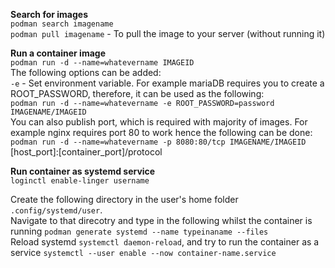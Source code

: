 **Search for images**       
`podman search imagename`       
`podman pull imagename` - To pull the image to your server (without running it)     

**Run a container image**       
`podman run -d --name=whatevername IMAGEID`      
The following options can be added:     
`-e` - Set environment variable. For example mariaDB requires you to create a ROOT_PASSWORD, therefore, it can be used as the following:        
`podman run -d --name=whatevername -e ROOT_PASSWORD=password IMAGENAME/IMAGEID`           
You can also publish port, which is required with majority of images. For example nginx requires port 80 to work hence the following can be done:       
`podman run -d --name=whatevername -p 8080:80/tcp IMAGENAME/IMAGEID`        
[host_port]:[container_port]/protocol       

**Run container as systemd service**        
`loginctl enable-linger username`       

Create the following directory in the user's home folder `.config/systemd/user`.        
Navigate to that direcotry and type in the following whilst the container is running `podman generate systemd --name typeinaname --files`       
Reload systemd `systemctl daemon-reload`, and try to run the container as a service `systemctl --user enable --now container-name.service`      

